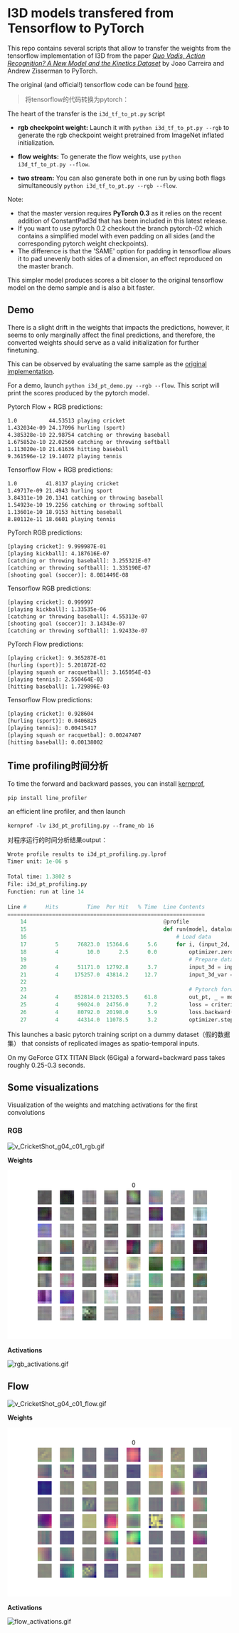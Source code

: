 I3D models transfered from Tensorflow to PyTorch
================================================

This repo contains several scripts that allow to transfer the weights from the tensorflow implementation of I3D from the paper [*Quo Vadis, Action Recognition? A New Model and the Kinetics Dataset*](https://arxiv.org/abs/1705.07750) by Joao Carreira and Andrew Zisserman to PyTorch.

The original (and official!) tensorflow code can be found [here](https://github.com/deepmind/kinetics-i3d/).

> 将tensorflow的代码转换为pytorch：

The heart of the transfer is the `i3d_tf_to_pt.py` script

- **rgb checkpoint weight:** Launch it with `python i3d_tf_to_pt.py --rgb` to generate the rgb checkpoint weight pretrained from ImageNet inflated initialization.
- **flow weights:** To generate the flow weights, use `python i3d_tf_to_pt.py --flow`.

- **two stream:** You can also generate both in one run by using both flags simultaneously `python i3d_tf_to_pt.py --rgb --flow`.

Note:

* that the master version requires **PyTorch 0.3** as it relies on the recent addition of ConstantPad3d that has been included in this latest release.
* If you want to use pytorch 0.2 checkout the branch pytorch-02 which contains a simplified model with even padding on all sides (and the corresponding pytorch weight checkpoints).
* The difference is that the 'SAME' option for padding in tensorflow allows it to pad unevenly both sides of a dimension, an effect reproduced on the master branch.

This simpler model produces scores a bit closer to the original tensorflow model on the demo sample and is also a bit faster.

## Demo

There is a slight drift in the weights that impacts the predictions, however, it seems to only marginally affect the final predictions, and therefore, the converted weights should serve as a valid initialization for further finetuning.

This can be observed by evaluating the same sample as the [original implementation](https://github.com/deepmind/kinetics-i3d/).

For a demo, launch `python i3d_pt_demo.py --rgb --flow`.
This script will print the scores produced by the pytorch model.

Pytorch Flow + RGB predictions:
```
1.0          44.53513 playing cricket
1.432034e-09 24.17096 hurling (sport)
4.385328e-10 22.98754 catching or throwing baseball
1.675852e-10 22.02560 catching or throwing softball
1.113020e-10 21.61636 hitting baseball
9.361596e-12 19.14072 playing tennis
```

Tensorflow Flow + RGB predictions:
```
1.0         41.8137 playing cricket
1.49717e-09 21.4943 hurling sport
3.84311e-10 20.1341 catching or throwing baseball
1.54923e-10 19.2256 catching or throwing softball
1.13601e-10 18.9153 hitting baseball
8.80112e-11 18.6601 playing tennis
```



PyTorch RGB predictions:
```
[playing cricket]: 9.999987E-01
[playing kickball]: 4.187616E-07
[catching or throwing baseball]: 3.255321E-07
[catching or throwing softball]: 1.335190E-07
[shooting goal (soccer)]: 8.081449E-08
```

Tensorflow RGB predictions:
```
[playing cricket]: 0.999997
[playing kickball]: 1.33535e-06
[catching or throwing baseball]: 4.55313e-07
[shooting goal (soccer)]: 3.14343e-07
[catching or throwing softball]: 1.92433e-07
```

PyTorch Flow predictions:
```
[playing cricket]: 9.365287E-01
[hurling (sport)]: 5.201872E-02
[playing squash or racquetball]: 3.165054E-03
[playing tennis]: 2.550464E-03
[hitting baseball]: 1.729896E-03
```

Tensorflow Flow predictions:
```
[playing cricket]: 0.928604
[hurling (sport)]: 0.0406825
[playing tennis]: 0.00415417
[playing squash or racquetbal]: 0.00247407
[hitting baseball]: 0.00138002
```

## Time profiling时间分析

To time the forward and backward passes, you can install [kernprof](https://github.com/rkern/line_profiler), 

`pip install line_profiler`

an efficient line profiler, and then launch

`kernprof -lv i3d_pt_profiling.py --frame_nb 16`

对程序运行的时间分析结果output：

```python
Wrote profile results to i3d_pt_profiling.py.lprof
Timer unit: 1e-06 s

Total time: 1.3802 s
File: i3d_pt_profiling.py
Function: run at line 14

Line #      Hits         Time  Per Hit   % Time  Line Contents
==============================================================
    14                                           @profile
    15                                           def run(model, dataloader, criterion, optimizer, frame_nb):
    16                                               # Load data
    17         5      76823.0  15364.6      5.6      for i, (input_2d, target) in enumerate(dataloader):
    18         4         10.0      2.5      0.0          optimizer.zero_grad
    19                                                   # Prepare data for pytorch forward pass
    20         4      51171.0  12792.8      3.7          input_3d = input_2d.clone().unsqueeze(2).repeat(1, 1, frame_nb, 1, 1)
    21         4     175257.0  43814.2     12.7          input_3d_var = torch.autograd.Variable(input_3d.cuda())
    22                                           
    23                                                   # Pytorch forward pass
    24         4     852814.0 213203.5     61.8          out_pt, _ = model(input_3d_var)
    25         4      99024.0  24756.0      7.2          loss = criterion(out_pt, torch.ones_like(out_pt))
    26         4      80792.0  20198.0      5.9          loss.backward()
    27         4      44314.0  11078.5      3.2          optimizer.step()

```

This launches a basic pytorch training script on a dummy dataset（假的数据集） that consists of replicated images as spatio-temporal inputs.

On my GeForce GTX TITAN Black (6Giga) a forward+backward pass takes roughly 0.25-0.3 seconds.


## Some visualizations

Visualization of the weights and matching activations for the first convolutions

### RGB

![v_CricketShot_g04_c01_rgb.gif](https://github.com/hassony2/kinetics_i3d_pytorch/blob/master/data/kinetic-samples/v_CricketShot_g04_c01_rgb.gif?raw=true)

**Weights**

![i3d_kinetics_rgb.gif](README.assets/i3d_kinetics_rgb.gif)

**Activations**

![rgb_activations.gif](https://github.com/hassony2/kinetics_i3d_pytorch/blob/master/results/activations/activation-gifs/rgb_activations.gif?raw=true)

## Flow

![v_CricketShot_g04_c01_flow.gif](https://github.com/hassony2/kinetics_i3d_pytorch/blob/master/data/kinetic-samples/v_CricketShot_g04_c01_flow.gif?raw=true)

**Weights**

![i3d_kinetics_flow.gif](README.assets/i3d_kinetics_flow.gif)

**Activations**

![flow_activations.gif](https://github.com/hassony2/kinetics_i3d_pytorch/blob/master/results/activations/activation-gifs/flow_activations.gif?raw=true)
